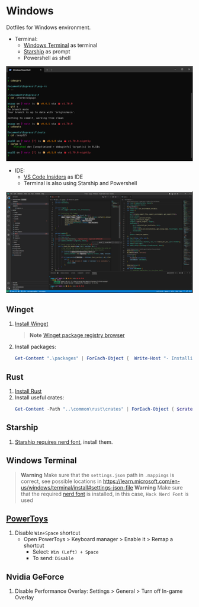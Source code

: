 # Windows
Dotfiles for Windows environment.

- Terminal:
  - [Windows Terminal](https://apps.microsoft.com/store/detail/windows-terminal/9N0DX20HK701?hl=es-es&gl=es) as terminal
  - [Starship](https://starship.rs/) as prompt
  - Powershell as shell

![Terminal](assets/terminal.png)

- IDE:
  - [VS Code Insiders](https://code.visualstudio.com/insiders/) as IDE
  - Terminal is also using Starship and Powershell

![VS Code](assets/vscode.png)

## Winget
1. [Install Winget](https://learn.microsoft.com/en-us/windows/package-manager/winget/#install-winget)
    > **Note**
    > [Winget package registry browser](https://winget.run/)
2. Install packages:
   ```powershell
   Get-Content ".\packages" | ForEach-Object {  Write-Host "- Installing $_"; winget install --accept-package-agreements --accept-source-agreements $_ }
   ```

## Rust
1. [Install Rust](https://www.rust-lang.org/tools/install)
2. Install useful crates:
    ```powershell
    Get-Content -Path "..\common\rust\crates" | ForEach-Object { $crate, $arguments = $_.split(" ", 2); cargo install $crate $arguments }
    ```

## Starship
1. [Starship requires nerd font](https://starship.rs/guide/#%F0%9F%9A%80-installation), install them.

## Windows Terminal
> **Warning**
> Make sure that the `settings.json` path in `.mappings` is correct, see possible locations in https://learn.microsoft.com/en-us/windows/terminal/install#settings-json-file
> **Warning**
> Make sure that the required [nerd font](https://www.nerdfonts.com/) is installed, in this case, `Hack Nerd Font` is used

## [PowerToys](https://github.com/microsoft/PowerToys)
1. Disable `Win+Space` shortcut
    - Open PowerToys > Keyboard manager > Enable it > Remap a shortcut
      - Select: `Win (Left) + Space`
      - To send: `Disable`

## Nvidia GeForce
1. Disable Performance Overlay: Settings > General > Turn off In-game Overlay
